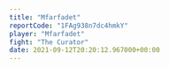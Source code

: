 ```yaml
---
title: "Mfarfadet"
reportCode: "1FAg938n7dc4hmkY"
player: "Mfarfadet"
fight: "The Curator"
date: 2021-09-12T20:20:12.967000+00:00
---
```

